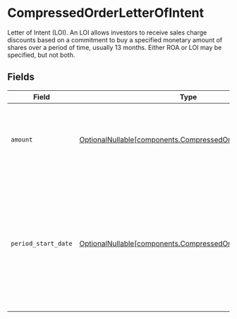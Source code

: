 # CompressedOrderLetterOfIntent

Letter of Intent (LOI). An LOI allows investors to receive sales charge discounts based on a commitment to buy a specified monetary amount of shares over a period of time, usually 13 months. Either ROA or LOI may be specified, but not both.


## Fields

| Field                                                                                                                                                     | Type                                                                                                                                                      | Required                                                                                                                                                  | Description                                                                                                                                               | Example                                                                                                                                                   |
| --------------------------------------------------------------------------------------------------------------------------------------------------------- | --------------------------------------------------------------------------------------------------------------------------------------------------------- | --------------------------------------------------------------------------------------------------------------------------------------------------------- | --------------------------------------------------------------------------------------------------------------------------------------------------------- | --------------------------------------------------------------------------------------------------------------------------------------------------------- |
| `amount`                                                                                                                                                  | [OptionalNullable[components.CompressedOrderAmount]](../../models/components/compressedorderamount.md)                                                    | :heavy_minus_sign:                                                                                                                                        | The amount of the LOI. This is a monetary value in the same currency as the order.                                                                        | {<br/>"value": "30.57"<br/>}                                                                                                                              |
| `period_start_date`                                                                                                                                       | [OptionalNullable[components.CompressedOrderPeriodStartDate]](../../models/components/compressedorderperiodstartdate.md)                                  | :heavy_minus_sign:                                                                                                                                        | The period start date, specific to the US Eastern Time Zone, of the LOI. Date range: 90 days in the past and 13 months in the future from the order_date. | {<br/>"day": 25,<br/>"month": 4,<br/>"year": 2024<br/>}                                                                                                   |